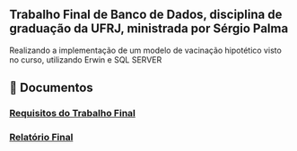 ## Trabalho Final de Banco de Dados, disciplina de graduação da UFRJ, ministrada por Sérgio Palma
Realizando a implementação de um modelo de vacinação hipotético visto no curso, utilizando Erwin e SQL SERVER

## 🔗 Documentos
### [Requisitos do Trabalho Final](https://docs.google.com/document/d/1Ski7tVURebkb46MMIkqCZHPho423w6av_L0ZbQAwL5Y/edit?usp=sharing)
### [Relatório Final](https://docs.google.com/document/d/1Lvbykn41IgLwryFVwTHHAITMO7rxJOuoQ12vNra1MnY/edit?usp=sharing)
